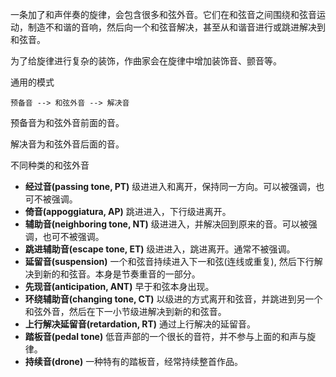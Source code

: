 
一条加了和声伴奏的旋律，会包含很多和弦外音。它们在和弦音之间围绕和弦音运动，制造不和谐的音响，然后向一个和弦音解决，甚至从和谐音进行或跳进解决到和弦音。

为了给旋律进行复杂的装饰，作曲家会在旋律中增加装饰音、颤音等。

通用的模式

```
预备音 --> 和弦外音 --> 解决音
```

预备音为和弦外音前面的音。

解决音为和弦外音后面的音。

不同种类的和弦外音
+ **经过音(passing tone, PT)** 级进进入和离开，保持同一方向。可以被强调，也可不被强调。
+ **倚音(appoggiatura, AP)** 跳进进入，下行级进离开。
+ **辅助音(neighboring tone, NT)** 级进进入，并解决回到原来的音。可以被强调，也可不被强调。
+ **跳进辅助音(escape tone, ET)** 级进进入，跳进离开。通常不被强调。
+ **延留音(suspension)** 一个和弦音持续进入下一和弦(连线或重复), 然后下行解决到新的和弦音。本身是节奏重音的一部分。
+ **先现音(anticipation, ANT)** 早于和弦本身出现。
+ **环绕辅助音(changing tone, CT)** 以级进的方式离开和弦音，并跳进到另一个和弦外音，然后在下一小节级进解决到新的和弦音。
+ **上行解决延留音(retardation, RT)** 通过上行解决的延留音。
+ **踏板音(pedal tone)** 低音声部的一个很长的音符，并不参与上面的和声与旋律。
+ **持续音(drone)** 一种特有的踏板音，经常持续整首作品。